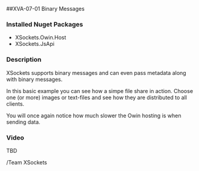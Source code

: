 ##XVA-07-01 Binary Messages

### Installed Nuget Packages

- XSockets.Owin.Host
- XSockets.JsApi

### Description

XSockets supports binary messages and can even pass metadata along with binary messages. 

In this basic example you can see how a simpe file share in action. Choose one (or more) images or text-files and see how they are distributed to all clients. 

You will once again notice how much slower the Owin hosting is when sending data. 

### Video

TBD

/Team XSockets


